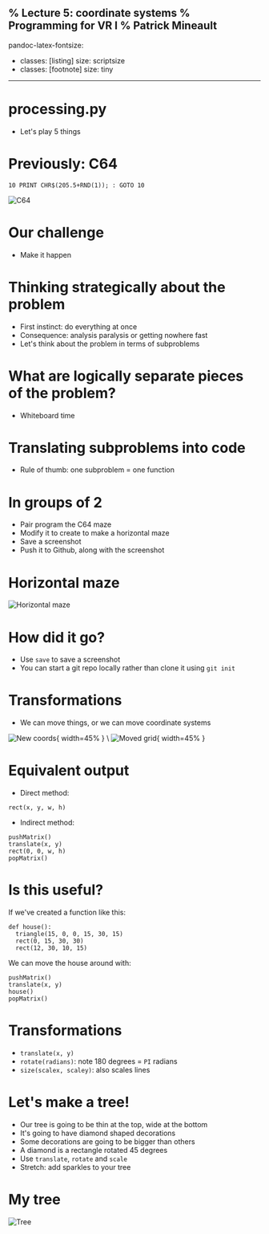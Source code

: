 % Lecture 5: coordinate systems
% Programming for VR I
% Patrick Mineault
---
pandoc-latex-fontsize:
  - classes: [listing]
    size: scriptsize
  - classes: [footnote]
    size: tiny
---

# processing.py

* Let's play 5 things

# Previously: C64

`10 PRINT CHR$(205.5+RND(1)); : GOTO 10`

![C64](../class03-04/c64.png)

# Our challenge

* Make it happen

# Thinking strategically about the problem

* First instinct: do everything at once
* Consequence: analysis paralysis or getting nowhere fast
* Let's think about the problem in terms of subproblems

# What are logically separate pieces of the problem?

* Whiteboard time

# Translating subproblems into code

* Rule of thumb: one subproblem = one function

# In groups of 2

* Pair program the C64 maze
* Modify it to create to make a horizontal maze
* Save a screenshot
* Push it to Github, along with the screenshot

# Horizontal maze

![Horizontal maze](maze.png)

# How did it go?

* Use `save` to save a screenshot
* You can start a git repo locally rather than clone it using `git init`

# Transformations

* We can move things, or we can move coordinate systems

![New coords](new_coords.png){ width=45% } \ ![Moved grid](moved_grid.png){ width=45% }

# Equivalent output

* Direct method:

```{.python}
rect(x, y, w, h)
```

* Indirect method:

```{.python}
pushMatrix()
translate(x, y)
rect(0, 0, w, h)
popMatrix()
```

# Is this useful?

If we've created a function like this:

```{.python}
def house():
  triangle(15, 0, 0, 15, 30, 15)
  rect(0, 15, 30, 30)
  rect(12, 30, 10, 15)
```

We can move the house around with:

```{.python}
pushMatrix()
translate(x, y)
house()
popMatrix()
```

# Transformations

* `translate(x, y)`
* `rotate(radians)`: note 180 degrees = `PI` radians
* `size(scalex, scaley)`: also scales lines

# Let's make a tree!

* Our tree is going to be thin at the top, wide at the bottom
* It's going to have diamond shaped decorations
* Some decorations are going to be bigger than others
* A diamond is a rectangle rotated 45 degrees
* Use `translate`, `rotate` and `scale`
* Stretch: add sparkles to your tree

# My tree

![Tree](tree.png)
